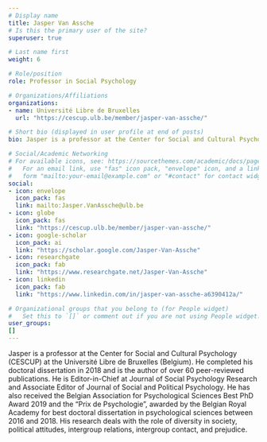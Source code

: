 ```yaml
---
# Display name
title: Jasper Van Assche
# Is this the primary user of the site?
superuser: true

# Last name first
weight: 6

# Role/position
role: Professor in Social Psychology

# Organizations/Affiliations
organizations:
- name: Université Libre de Bruxelles
  url: "https://cescup.ulb.be/member/jasper-van-assche/"

# Short bio (displayed in user profile at end of posts)
bio: Jasper is a professor at the Center for Social and Cultural Psychology (CESCUP) at the Université Libre de Bruxelles (Belgium).

# Social/Academic Networking
# For available icons, see: https://sourcethemes.com/academic/docs/page-builder/#icons
#   For an email link, use "fas" icon pack, "envelope" icon, and a link in the
#   form "mailto:your-email@example.com" or "#contact" for contact widget.
social:
- icon: envelope
  icon_pack: fas
  link: mailto:Jasper.VanAssche@ulb.be
- icon: globe
  icon_pack: fas
  link: "https://cescup.ulb.be/member/jasper-van-assche/"
- icon: google-scholar
  icon_pack: ai
  link: "https://scholar.google.com/Jasper-Van-Assche"
- icon: researchgate
  icon_pack: fab
  link: "https://www.researchgate.net/Jasper-Van-Assche"
- icon: linkedin
  icon_pack: fab
  link: "https://www.linkedin.com/in/jasper-van-assche-a6390412a/"

# Organizational groups that you belong to (for People widget)
#   Set this to `[]` or comment out if you are not using People widget.
user_groups:
[]
---
```


Jasper is a professor at the Center for Social and Cultural Psychology (CESCUP) at the Université Libre de Bruxelles (Belgium). He completed his doctoral dissertation in 2018 and is the author of over 60 peer-reviewed publications. He is Editor-in-Chief at Journal of Social Psychology Research and Associate Editor of Journal of Social and Political Psychology. He has also received the Belgian Association for Psychological Sciences Best PhD Award 2019 and the “Prix de Psychologie”, awarded by the Belgian Royal Academy for best doctoral dissertation in psychological sciences between 2016 and 2018. His research deals with the role of diversity in society, political attitudes, intergroup relations, intergroup contact, and prejudice.
